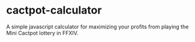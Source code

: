# cactpot-calculator
A simple javascript calculator for maximizing your profits from playing the Mini Cactpot lottery in FFXIV.
